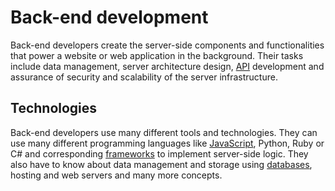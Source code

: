 # Back-end development

Back-end developers create the server-side components and functionalities that power a website or web application in the background. Their tasks include data management, server architecture design, [API](../../software_design_and_principles/apis.md) development and assurance of security and scalability of the server infrastructure.

## Technologies

Back-end developers use many different tools and technologies. They can use many different programming languages like [JavaScript](../javascript/basics/javascript.md), Python, Ruby or C# and corresponding [frameworks](../../basics/frameworks.md) to implement server-side logic. They also have to know about data management and storage using [databases](../../databases/databases.md), hosting and web servers and many more concepts.